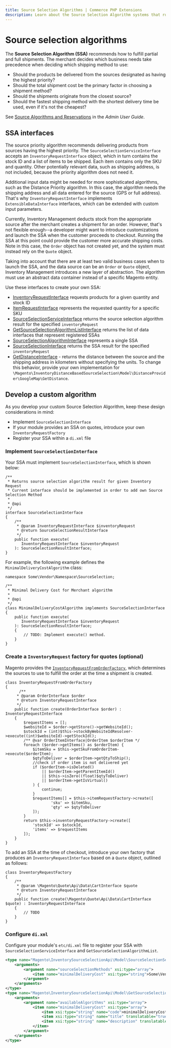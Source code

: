 ```yaml
---
title: Source Selection Algorithms | Commerce PHP Extensions
description: Learn about the Source Selection Algorithm systems that run in the background to keep your salable quantities updated.
---
```


# Source selection algorithms

The **Source Selection Algorithm (SSA)** recommends how to fulfill partial and full shipments. The merchant decides which business needs take precedence when deciding which shipping method to use:

*  Should the products be delivered from the sources designated as having the highest priority?
*  Should the total shipment cost be the primary factor in choosing a shipment method?
*  Should the shipments originate from the closest source?
*  Should the fastest shipping method with the shortest delivery time be used, even if it's not the cheapest?

<InlineAlert variant="info" slots="text" />

See [Source Algorithms and Reservations](https://experienceleague.adobe.com/docs/commerce-admin/inventory/basics/selection-reservations.html) in the _Admin User Guide_.

## SSA interfaces

The source priority algorithm recommends delivering products from sources having the highest priority. The `SourceSelectionServiceInterface` accepts an `InventoryRequestInterface` object, which in turn contains the stock ID and a list of items to be shipped. Each item contains only the SKU and quantity. Other potentially relevant data, such as shipping address, is not included, because the priority algorithm does not need it.

Additional input data might be needed for more sophisticated algorithms, such as the Distance Priority algorithm. In this case, the algorithm needs the shipping address and all data entered for the source (GPS or full address). That's why `InventoryRequestInterface` implements `ExtensibleDataInterface` interfaces, which can be extended with custom input parameters.

Currently, Inventory Management deducts stock from the appropriate source after the merchant creates a shipment for an order. However, that's not flexible enough--a developer might want to introduce customizations and launch the SSA when the customer proceeds to checkout. Running the SSA at this point could provide the customer more accurate shipping costs. Note in this case, the `Order` object has not created yet, and the system must instead rely on the `Quote` object.

Taking into account that there are at least two valid business cases when to launch the SSA, and the data source can be an `Order` or `Quote` object, Inventory Management introduces a new layer of abstraction. The algorithm must use an abstract data container instead of a specific Magento entity.

Use these interfaces to create your own SSA:

*  [InventoryRequestInterface](https://github.com/magento/inventory/blob/1.1.3/app/code/Magento/InventorySourceSelectionApi/Api/Data/InventoryRequestInterface.php) requests products for a given quantity and stock ID
*  [ItemRequestInterface](https://github.com/magento/inventory/blob/1.1.3/app/code/Magento/InventorySourceSelectionApi/Api/Data/ItemRequestInterface.php) represents the requested quantity for a specific SKU
*  [SourceSelectionServiceInterface](https://github.com/magento/inventory/blob/1.1.3/app/code/Magento/InventorySourceSelectionApi/Api/SourceSelectionServiceInterface.php) returns the source selection algorithm result for the specified `inventoryRequest`
*  [GetSourceSelectionAlgorithmListInterface](https://github.com/magento/inventory/blob/1.1.3/app/code/Magento/InventorySourceSelectionApi/Api/GetSourceSelectionAlgorithmListInterface.php) returns the list of data interfaces that represent registered SSAs
*  [SourceSelectionAlgorithmInterface](https://github.com/magento/inventory/blob/1.1.3/app/code/Magento/InventorySourceSelectionApi/Api/Data/SourceSelectionAlgorithmInterface.php) represents a single SSA
*  [SourceSelectionInterface](https://github.com/magento/inventory/blob/1.1.3/app/code/Magento/InventorySourceSelectionApi/Model/SourceSelectionInterface.php) returns the SSA result for the specified `inventoryRequest`
*  [GetDistanceInterface](https://github.com/magento/inventory/blob/1.1.3/app/code/Magento/InventoryDistanceBasedSourceSelectionApi/Api/GetDistanceInterface.php)  - returns the distance between the source and the shipping address in kilometers without specifying the units. To change this behavior, provide your own implementation for `\Magento\InventoryDistanceBasedSourceSelection\Model\DistanceProvider\GoogleMap\GetDistance`.

## Develop a custom algorithm

As you develop your custom Source Selection Algorithm, keep these design considerations in mind:

*  Implement `SourceSelectionInterface`
*  If your module provides an SSA on quotes, introduce your own `InventoryRequestFactory`
*  Register your SSA within a `di.xml` file

### Implement  `SourceSelectionInterface`

Your SSA must implement `SourceSelectionInterface`, which is shown below:

```php?start_inline=1
/**
 * Returns source selection algorithm result for given Inventory Request
 * Current interface should be implemented in order to add own Source Selection Method
 *
 * @api
 */
interface SourceSelectionInterface
{
    /**
     * @param InventoryRequestInterface $inventoryRequest
     * @return SourceSelectionResultInterface
     */
    public function execute(
       InventoryRequestInterface $inventoryRequest
    ): SourceSelectionResultInterface;
}
````

For example, the following example defines the `MinimalDeliveryCostAlgorithm` class:

```php?start_inline=1
namespace Some\Vendor\Namespace\SourceSelection;

/**
 * Minimal Delivery Cost for Merchant algorithm
 *
 * @api
 */
class MinimalDeliveryCostAlgorithm implements SourceSelectionInterface
{
    public function execute(
       InventoryRequestInterface $inventoryRequest
    ): SourceSelectionResultInterface;
    {
        // TODO: Implement execute() method.
    }
}
```

### Create a `InventoryRequest` factory for quotes  (optional)

Magento provides the [`InventoryRequestFromOrderFactory`](https://github.com/magento/inventory/blob/1.1.3/app/code/Magento/InventoryShipping/Model/InventoryRequestFromOrderFactory.php), which determines the sources to use to fulfill the order at the time a shipment is created.

```php?start_inline=1
class InventoryRequestFromOrderFactory
{
      /**
     * @param OrderInterface $order
     * @return InventoryRequestInterface
     */
    public function create(OrderInterface $order) : InventoryRequestInterface
    {
        $requestItems = [];
        $websiteId = $order->getStore()->getWebsiteId();
        $stockId = (int)$this->stockByWebsiteIdResolver->execute((int)$websiteId)->getStockId();
        /** @var OrderItemInterface|OrderItem $orderItem */
        foreach ($order->getItems() as $orderItem) {
            $itemSku = $this->getSkuFromOrderItem->execute($orderItem);
            $qtyToDeliver = $orderItem->getQtyToShip();
            //check if order item is not delivered yet
            if ($orderItem->isDeleted()
                || $orderItem->getParentItemId()
                || $this->isZero((float)$qtyToDeliver)
                || $orderItem->getIsVirtual()
            ) {
                continue;
            }
            $requestItems[] = $this->itemRequestFactory->create([
                    'sku' => $itemSku,
                    'qty' => $qtyToDeliver
            ]);
        }
        return $this->inventoryRequestFactory->create([
            'stockId' => $stockId,
            'items' => $requestItems
        ]);
    }
}
```

To add an SSA at the time of checkout, introduce your own factory that produces an  `InventoryRequestInterface` based on a `Quote` object, outlined as follows:

```php?start_inline=1
class InventoryRequestFactory
{
    /**
     * @param \Magento\Quote\Api\Data\CartInterface $quote
     * @return InventoryRequestInterface
     */
    public function create(\Magento\Quote\Api\Data\CartInterface $quote) : InventoryRequestInterface
    {
        // TODO
    }
}
```

### Configure `di.xml`

Configure your module's `etc/di.xml` file to register your SSA with `SourceSelectionServiceInterface` and `GetSourceSelectionAlgorithmList`.

```xml
<type name="Magento\InventorySourceSelectionApi\Model\SourceSelectionService">
    <arguments>
        <argument name="sourceSelectionMethods" xsi:type="array">
            <item name="minimalDeliveryCost" xsi:type="string">Some\Vendor\Namespace\SourceSelection\MinimalDeliveryCostAlgorithm</item>
        </argument>
    </arguments>
</type>
<type name="Magento\InventorySourceSelectionApi\Model\GetSourceSelectionAlgorithmList">
    <arguments>
        <argument name="availableAlgorithms" xsi:type="array">
            <item name="minimalDeliveryCost" xsi:type="array">
                <item xsi:type="string" name="code">minimalDeliveryCost</item>
                <item xsi:type="string" name="title" translatable="true">Minimal Delivery Cost</item>
                <item xsi:type="string" name="description" translatable="true">Algorithm that calculates the shipping option with the lowest shipping cost to the merchant.</item>
            </item>
        </argument>
    </arguments>
</type>
```
